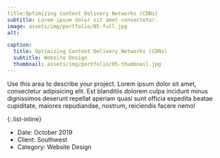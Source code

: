 ```yaml
---
title:Optimizing Content Delivery Networks (CDNs)
subtitle: Lorem ipsum dolor sit amet consectetur.
image: assets/img/portfolio/05-full.jpg
alt: 

caption:
  title: Optimizing Content Delivery Networks (CDNs)
  subtitle: Website Design
  thumbnail: assets/img/portfolio/05-thumbnail.jpg
---
```

Use this area to describe your project. Lorem ipsum dolor sit amet, consectetur adipisicing elit. Est blanditiis dolorem culpa incidunt minus dignissimos deserunt repellat aperiam quasi sunt officia expedita beatae cupiditate, maiores repudiandae, nostrum, reiciendis facere nemo!

{:.list-inline}
- Date: October 2019
- Client: Southwest
- Category: Website Design

